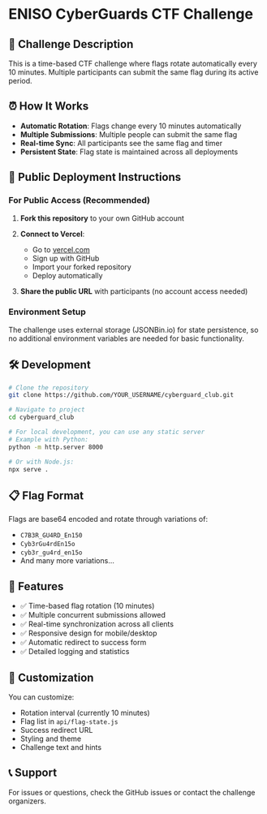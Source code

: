 # ENISO CyberGuards CTF Challenge

## 🎯 Challenge Description

This is a time-based CTF challenge where flags rotate automatically every 10 minutes. Multiple participants can submit the same flag during its active period.

## ⏰ How It Works

- **Automatic Rotation**: Flags change every 10 minutes automatically
- **Multiple Submissions**: Multiple people can submit the same flag
- **Real-time Sync**: All participants see the same flag and timer
- **Persistent State**: Flag state is maintained across all deployments

## 🚀 Public Deployment Instructions

### For Public Access (Recommended)

1. **Fork this repository** to your own GitHub account
2. **Connect to Vercel**:
   - Go to [vercel.com](https://vercel.com)
   - Sign up with GitHub
   - Import your forked repository
   - Deploy automatically

3. **Share the public URL** with participants (no account access needed)

### Environment Setup

The challenge uses external storage (JSONBin.io) for state persistence, so no additional environment variables are needed for basic functionality.

## 🛠️ Development

```bash
# Clone the repository
git clone https://github.com/YOUR_USERNAME/cyberguard_club.git

# Navigate to project
cd cyberguard_club

# For local development, you can use any static server
# Example with Python:
python -m http.server 8000

# Or with Node.js:
npx serve .
```

## 📋 Flag Format

Flags are base64 encoded and rotate through variations of:
- `C7B3R_GU4RD_En150`
- `Cyb3rGu4rdEn15o`
- `cyb3r_gu4rd_en15o`
- And many more variations...

## 🔧 Features

- ✅ Time-based flag rotation (10 minutes)
- ✅ Multiple concurrent submissions allowed
- ✅ Real-time synchronization across all clients
- ✅ Responsive design for mobile/desktop
- ✅ Automatic redirect to success form
- ✅ Detailed logging and statistics

## 🎨 Customization

You can customize:
- Rotation interval (currently 10 minutes)
- Flag list in `api/flag-state.js`
- Success redirect URL
- Styling and theme
- Challenge text and hints

## 📞 Support

For issues or questions, check the GitHub issues or contact the challenge organizers.